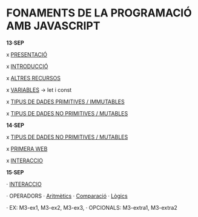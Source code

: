 # FONAMENTS DE LA PROGRAMACIÓ AMB JAVASCRIPT

**13·SEP**

x [PRESENTACIÓ](./presentacio/presentacio.md)

x [INTRODUCCIÓ](./introduccio/introduccio.md)

x [ALTRES RECURSOS](./altres-recursos/altres-recursos.md)

x [VARIABLES](./variables/variables.md) -> let i const

x [TIPUS DE DADES PRIMITIVES / IMMUTABLES](./tipus-de-dades/primitives.md)

x [TIPUS DE DADES NO PRIMITIVES / MUTABLES](./tipus-de-dades/no-primitives.md) 

**14·SEP**

x [TIPUS DE DADES NO PRIMITIVES / MUTABLES](./tipus-de-dades/no-primitives.md)

x [PRIMERA WEB](./primera-web/primera-web.md)

x [INTERACCIO](./interaccio/interaccio.md)

**15·SEP**

· [INTERACCIO](./interaccio/interaccio.md)

· OPERADORS
    · [Aritmètics](./operadors/aritmetics.md)
    · [Comparació](./operadors/comparacio.md)
    · [Lògics](./operadors/logics.md)

· EX: M3-ex1, M3-ex2, M3-ex3, 
· OPCIONALS: M3-extra1, M3-extra2


